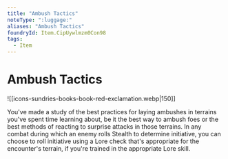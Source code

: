 ```yaml
---
title: "Ambush Tactics"
noteType: ":luggage:"
aliases: "Ambush Tactics"
foundryId: Item.CipUywlmzm0Con98
tags:
  - Item
---
```


# Ambush Tactics
![[icons-sundries-books-book-red-exclamation.webp|150]]

You've made a study of the best practices for laying ambushes in terrains you've spent time learning about, be it the best way to ambush foes or the best methods of reacting to surprise attacks in those terrains. In any combat during which an enemy rolls Stealth to determine initiative, you can choose to roll initiative using a Lore check that's appropriate for the encounter's terrain, if you're trained in the appropriate Lore skill.
